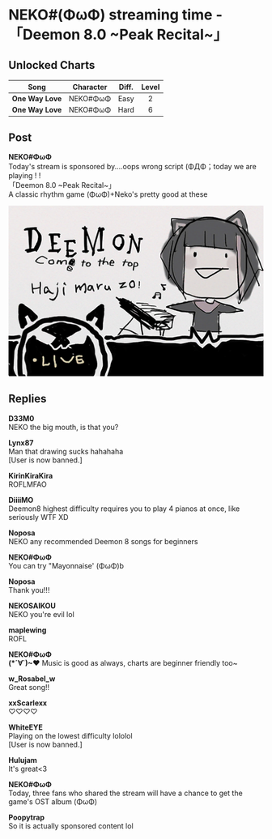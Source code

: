 # NEKO\#(ΦωΦ) streaming time \- 「Deemon 8.0 \~Peak Recital\~」
## Unlocked Charts
|      Song      |Character|Diff.|Level|
|----------------|:-------:|:---:|:---:|
|**One Way Love**|NEKO#ΦωΦ |Easy |  2  |
|**One Way Love**|NEKO#ΦωΦ |Hard |  6  |

## Post
**NEKO#ΦωΦ**<br>
Today's stream is sponsored by....oops wrong script (ΦДΦ；today we are playing ! !<br>
「Deemon 8.0 \~Peak Recital\~」<br>
A classic rhythm game (ΦωΦ)+Neko's pretty good at these

![n0101.png](./attachments/n0101.png)
## Replies
**D33M0**<br>
NEKO the big mouth, is that you?

**Lynx87**<br>
Man that drawing sucks hahahaha <br>
[User is now banned.]

**KirinKiraKira**<br>
ROFLMFAO

**DiiiiMO**<br>
Deemon8 highest difficulty requires you to play 4 pianos at once, like seriously WTF XD

**Noposa**<br>
NEKO any recommended Deemon 8 songs for beginners

**NEKO#ΦωΦ**<br>
You can try "Mayonnaise' (ΦωΦ)b

**Noposa**<br>
Thank you!!!

**NEKOSAIKOU**<br>
NEKO you're evil lol

**maplewing**<br>
ROFL

**NEKO#ΦωΦ**<br>
**(\*´∀`)\~♥** Music is good as always, charts are beginner friendly too\~

**w_Rosabel_w**<br>
Great song!!

**xxScarlexx**<br>
♡♡♡♡

**WhiteEYE**<br>
Playing on the lowest difficulty lololol<br>
[User is now banned.]

**Hulujam**<br>
It's great<3

**NEKO#ΦωΦ**<br>
Today, three fans who shared the stream will have a chance to get the game's OST album (ΦωΦ)

**Poopytrap**<br>
So it is actually sponsored content lol

